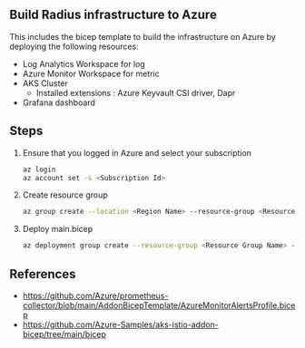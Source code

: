 ## Build Radius infrastructure to Azure

This includes the bicep template to build the infrastructure on Azure by deploying the following resources:

* Log Analytics Workspace for log
* Azure Monitor Workspace for metric 
* AKS Cluster
  * Installed extensions : Azure Keyvault CSI driver, Dapr
* Grafana dashboard

## Steps

1. Ensure that you logged in Azure and select your subscription
    ```bash
    az login
    az account set -s <Subscription Id>
    ```
1. Create resource group
    ```bash
    az group create --location <Region Name> --resource-group <Resource Group Name>
    ```
1. Deploy main.bicep
    ```bash
    az deployment group create --resource-group <Resource Group Name> --template-file main.bicep --parameters grafanaAdminObjectId='<Admin Object Id>'
    ```

## References

* https://github.com/Azure/prometheus-collector/blob/main/AddonBicepTemplate/AzureMonitorAlertsProfile.bicep
* https://github.com/Azure-Samples/aks-istio-addon-bicep/tree/main/bicep
